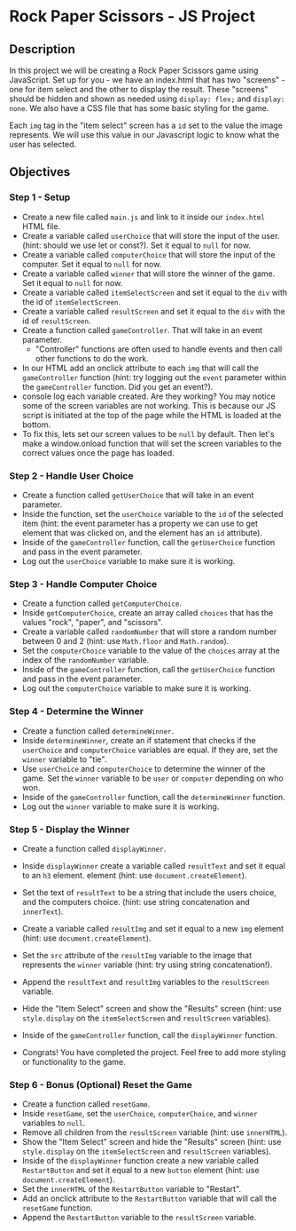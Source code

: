 # Rock Paper Scissors - JS Project

## Description

In this project we will be creating a Rock Paper Scissors game using JavaScript. Set up for you - we have an index.html that has two "screens" - one for item select and the other to display the result. These "screens" should be hidden and shown as needed using `display: flex;` and `display: none`. We also have a CSS file that has some basic styling for the game.

Each `img` tag in the "item select" screen has a `id` set to the value the image represents. We will use this value in our Javascript logic to know what the user has selected.

## Objectives

### Step 1 - Setup

- Create a new file called `main.js` and link to it inside our `index.html` HTML file.
- Create a variable called `userChoice` that will store the input of the user. (hint: should we use let or const?). Set it equal to `null` for now.
- Create a variable called `computerChoice` that will store the input of the computer. Set it equal to `null` for now.
- Create a variable called `winner` that will store the winner of the game. Set it equal to `null` for now.
- Create a variable called `itemSelectScreen` and set it equal to the `div` with the id of `itemSelectScreen`.
- Create a variable called `resultScreen` and set it equal to the `div` with the id of `resultScreen`.
- Create a function called `gameController`. That will take in an event parameter.
  - "Controller" functions are often used to handle events and then call other functions to do the work.
- In our HTML add an onclick attribute to each `img` that will call the `gameController` function (hint: try logging out the `event` parameter within the `gameController` function. Did you get an event?).
- console log each variable created. Are they working? You may notice some of the screen variables are not working. This is because our JS script is initiated at the top of the page while the HTML is loaded at the bottom.
- To fix this, lets set our screen values to be `null` by default. Then let's make a window.onload function that will set the screen variables to the correct values once the page has loaded.

### Step 2 - Handle User Choice

- Create a function called `getUserChoice` that will take in an event parameter.
- Inside the function, set the `userChoice` variable to the `id` of the selected item (hint: the event parameter has a property we can use to get element that was clicked on, and the element has an `id` attribute).
- Inside of the `gameController` function, call the `getUserChoice` function and pass in the event parameter.
- Log out the `userChoice` variable to make sure it is working.

### Step 3 - Handle Computer Choice

- Create a function called `getComputerChoice`.
- Inside `getComputerChoice`, create an array called `choices` that has the values "rock", "paper", and "scissors".
- Create a variable called `randomNumber` that will store a random number between 0 and 2 (hint: use `Math.floor` and `Math.random`).
- Set the `computerChoice` variable to the value of the `choices` array at the index of the `randomNumber` variable.
- Inside of the `gameController` function, call the `getUserChoice` function and pass in the event parameter.
- Log out the `computerChoice` variable to make sure it is working.

### Step 4 - Determine the Winner

- Create a function called `determineWinner`.
- Inside `determineWinner`, create an if statement that checks if the `userChoice` and `computerChoice` variables are equal. If they are, set the `winner` variable to "tie".
- Use `userChoice` and `computerChoice` to determine the winner of the game. Set the `winner` variable to be `user` or `computer` depending on who won.
- Inside of the `gameController` function, call the `determineWinner` function.
- Log out the `winner` variable to make sure it is working.

### Step 5 - Display the Winner

- Create a function called `displayWinner`.
- Inside `displayWinner` create a variable called `resultText` and set it equal to an `h3` element. element (hint: use `document.createElement`).
- Set the text of `resultText` to be a string that include the users choice, and the computers choice. (hint: use string concatenation and `innerText`).
- Create a variable called `resultImg` and set it equal to a new `img` element (hint: use `document.createElement`).
- Set the `src` attribute of the `resultImg` variable to the image that represents the `winner` variable (hint: try using string concatenation!).
- Append the `resultText` and `resultImg` variables to the `resultScreen` variable.
- Hide the "Item Select" screen and show the "Results" screen (hint: use `style.display` on the `itemSelectScreen` and `resultScreen` variables).
- Inside of the `gameController` function, call the `displayWinner` function.

- Congrats! You have completed the project. Feel free to add more styling or functionality to the game.

### Step 6 - Bonus (Optional) Reset the Game

- Create a function called `resetGame`.
- Inside `resetGame`, set the `userChoice`, `computerChoice`, and `winner` variables to `null`.
- Remove all children from the `resultScreen` variable (hint: use `innerHTML`).
- Show the "Item Select" screen and hide the "Results" screen (hint: use `style.display` on the `itemSelectScreen` and `resultScreen` variables).
- Inside of the `displayWinner` function create a new variable called `RestartButton` and set it equal to a new `button` element (hint: use `document.createElement`).
- Set the `innerHTML` of the `RestartButton` variable to "Restart".
- Add an onclick attribute to the `RestartButton` variable that will call the `resetGame` function.
- Append the `RestartButton` variable to the `resultScreen` variable.
